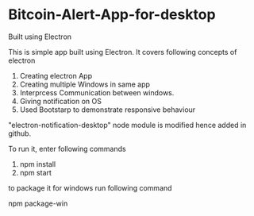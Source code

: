 # Bitcoin-Alert-App-for-desktop
Built using Electron 


This is simple app built using Electron.
It covers following concepts of electron
1. Creating electron App
2. Creating multiple Windows in same app
3. Interprcess Communication between windows.
4. Giving notification on OS
5. Used Bootstarp to demonstrate responsive behaviour 

"electron-notification-desktop" node module is modified hence added in github.


To run it, enter following commands

1. npm install
2. npm start

to package it for windows run following command

npm package-win
